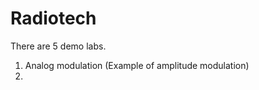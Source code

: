 Radiotech
=========

There are 5 demo labs.

1. Analog modulation (Example of amplitude modulation)
2. 
